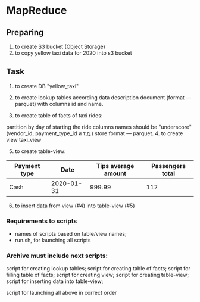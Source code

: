 # MapReduce

## Preparing

1. to create S3 bucket (Object Storage)
2. to copy yellow taxi data for 2020 into s3 bucket

## Task
1. to create DB "yellow_taxi"

2. to create lookup tables according data description document (format — parquet) with columns id and name.

3. to create table of facts of taxi rides:

partition by day of starting the ride
columns names should be "underscore" (vendor_id, payment_type_id и т.д.)
store format — parquet. 
4. to create view taxi_view

5. to create table-view:

| Payment type | Date       | Tips average amount | Passengers total |
|--------------|------------|---------------------|------------------|
| Cash         | 2020-01-31 | 999.99              | 112              |

6. to insert data from view (#4) into table-view (#5) 

### Requirements to scripts

- names of scripts based on table/view names;
- run.sh, for launching all scripts

### Archive must include next scripts:

script for creating lookup tables;
script for creating table of facts;
script for filling table of facts;
script for creating view;
script for creating table-view;
script for inserting data into table-view;

script for launching all above in correct order
